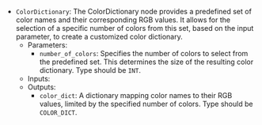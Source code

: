 - `ColorDictionary`: The ColorDictionary node provides a predefined set of color names and their corresponding RGB values. It allows for the selection of a specific number of colors from this set, based on the input parameter, to create a customized color dictionary.
    - Parameters:
        - `number_of_colors`: Specifies the number of colors to select from the predefined set. This determines the size of the resulting color dictionary. Type should be `INT`.
    - Inputs:
    - Outputs:
        - `color_dict`: A dictionary mapping color names to their RGB values, limited by the specified number of colors. Type should be `COLOR_DICT`.
